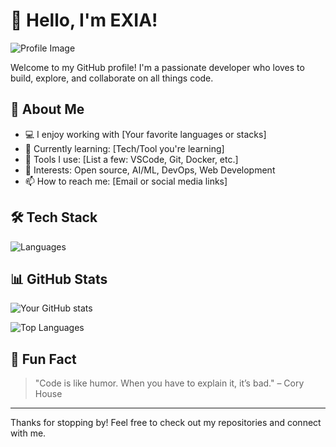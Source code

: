 # 👋 Hello, I'm EXIA!

![Profile Image](https://avatars.githubusercontent.com/u/114328638?v=4)

Welcome to my GitHub profile! I'm a passionate developer who loves to build, explore, and collaborate on all things code.

## 🚀 About Me

- 💻 I enjoy working with [Your favorite languages or stacks]
- 🌱 Currently learning: [Tech/Tool you're learning]
- 🔧 Tools I use: [List a few: VSCode, Git, Docker, etc.]
- 🧠 Interests: Open source, AI/ML, DevOps, Web Development
- 📫 How to reach me: [Email or social media links]

## 🛠️ Tech Stack

![Languages](https://skillicons.dev/icons?i=python,js,html,css,react,nodejs,docker,git)

## 📊 GitHub Stats

![Your GitHub stats](https://github-readme-stats.vercel.app/api?username=YourUsername&show_icons=true&hide_title=true&theme=radical)

![Top Languages](https://github-readme-stats.vercel.app/api/top-langs/?username=YourUsername&layout=compact&theme=radical)

## 🧩 Fun Fact

> "Code is like humor. When you have to explain it, it’s bad." – Cory House

---

Thanks for stopping by! Feel free to check out my repositories and connect with me.
